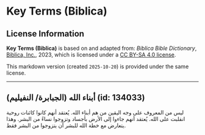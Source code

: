 # Key Terms (Biblica)

## License Information

**Key Terms (Biblica)** is based on and adapted from: _Biblica Bible Dictionary_, [Biblica, Inc.](https://www.biblica.com/), 2023, which is licensed under a [CC BY-SA 4.0 license](https://creativecommons.org/licenses/by-sa/4.0/legalcode.en).

This markdown version (created `2025-10-20`) is provided under the same license.



--------------------------------

## أبناء الله (الجبابرة/ النفيليم) (id: 134033)

ليس من المعروف على وجه اليقين من هم أبناء الله. يُعتقد أنهم كانوا كائنات روحية انقلبت على الله. يُعتقد أنهم جاءوا إلى الأرض بأجساد وتزوجوا نساءً من البشر. وهذا يتعارض مع خطة الله للبشر أن يتزوجوا من البشر فقط.


